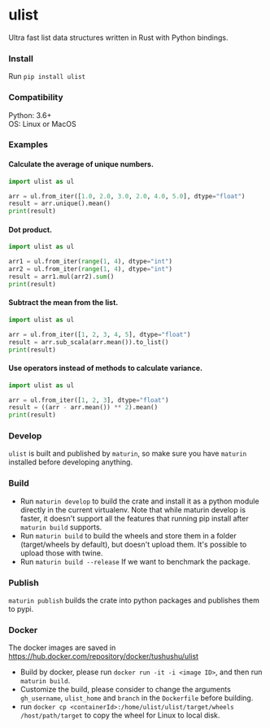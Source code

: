 # ulist
Ultra fast list data structures written in Rust with Python bindings.


### Install
Run `pip install ulist`


### Compatibility
Python: 3.6+  
OS: Linux or MacOS


### Examples

#### Calculate the average of unique numbers.
```Python
import ulist as ul

arr = ul.from_iter([1.0, 2.0, 3.0, 2.0, 4.0, 5.0], dtype="float")
result = arr.unique().mean()
print(result)
```


#### Dot product.
```Python
import ulist as ul

arr1 = ul.from_iter(range(1, 4), dtype="int")
arr2 = ul.from_iter(range(1, 4), dtype="int")
result = arr1.mul(arr2).sum()
print(result)
```


#### Subtract the mean from the list.
```Python
import ulist as ul

arr = ul.from_iter([1, 2, 3, 4, 5], dtype="float")
result = arr.sub_scala(arr.mean()).to_list()
print(result)
```


#### Use operators instead of methods to calculate variance.
```Python
import ulist as ul

arr = ul.from_iter([1, 2, 3], dtype="float")
result = ((arr - arr.mean()) ** 2).mean()
print(result)
```


### Develop
`ulist` is built and published by `maturin`, so make sure you have `maturin` installed before developing anything.


### Build
* Run `maturin develop` to build the crate and install it as a python module directly in the current virtualenv. Note that while maturin develop is faster, it doesn't support all the features that running pip install after `maturin build` supports.
* Run `maturin build` to build the wheels and store them in a folder (target/wheels by default), but doesn't upload them. It's possible to upload those with twine.
* Run `maturin build --release` If we want to benchmark the package.


### Publish
`maturin publish` builds the crate into python packages and publishes them to pypi.


### Docker
The docker images are saved in https://hub.docker.com/repository/docker/tushushu/ulist
* Build by docker, please run `docker run -it -i <image ID>`, and then run `maturin build`.
* Customize the build, please consider to change the arguments `gh_username`, 
`ulist_home` and `branch` in the `Dockerfile` before building.
* run `docker cp <containerId>:/home/ulist/ulist/target/wheels /host/path/target` to copy the wheel for Linux to local disk.
